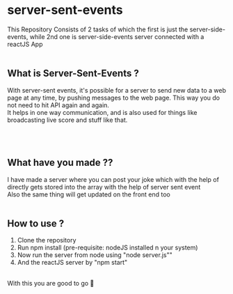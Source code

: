 # server-sent-events
This Repository Consists of 2 tasks of which the first is just the server-side-events, while 2nd one is server-side-events server connected with a reactJS App </br>
</br>
<h2>What is Server-Sent-Events ? </h2>
With server-sent events, it's possible for a server to send new data to a web page at any time, by pushing messages to the web page. This way you do not need to hit API again and again.</br>
It helps in one way communication, and is also used for things like broadcasting live score and stuff like that.

<br/><br/>
<h2>What have you made ??</h2>
I have made a server where you can post your joke which with the help of directly gets stored into the array with the help of server sent event
<br/>Also the same thing will get updated on the front end too
<br/><br/>
<h2>How to use ?</h2>
<ol>
  <li>Clone the repository</li>
  <li>Run npm install (pre-requisite: nodeJS installed n your system)</li>
  <li>Now run the server from node using "node server.js""</li>
  <li>And the reactJS server by "npm start"</li><br/>
</ol>  
With this you are good to go 🌻
